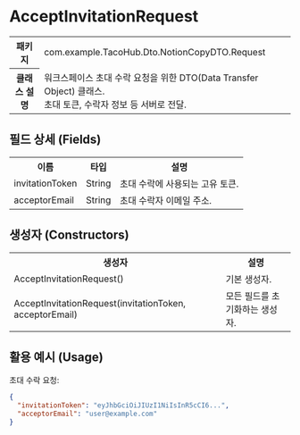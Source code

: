 # AcceptInvitationRequest

<table>
  <tr><th>패키지</th><td>com.example.TacoHub.Dto.NotionCopyDTO.Request</td></tr>
  <tr><th>클래스 설명</th><td>워크스페이스 초대 수락 요청을 위한 DTO(Data Transfer Object) 클래스.<br>초대 토큰, 수락자 정보 등 서버로 전달.</td></tr>
</table>

## 필드 상세 (Fields)
<table>
  <tr><th>이름</th><th>타입</th><th>설명</th></tr>
  <tr><td>invitationToken</td><td>String</td><td>초대 수락에 사용되는 고유 토큰.</td></tr>
  <tr><td>acceptorEmail</td><td>String</td><td>초대 수락자 이메일 주소.</td></tr>
</table>

## 생성자 (Constructors)
<table>
  <tr><th>생성자</th><th>설명</th></tr>
  <tr><td>AcceptInvitationRequest()</td><td>기본 생성자.</td></tr>
  <tr><td>AcceptInvitationRequest(invitationToken, acceptorEmail)</td><td>모든 필드를 초기화하는 생성자.</td></tr>
</table>

## 활용 예시 (Usage)
초대 수락 요청:
```json
{
  "invitationToken": "eyJhbGciOiJIUzI1NiIsInR5cCI6...",
  "acceptorEmail": "user@example.com"
}
```
